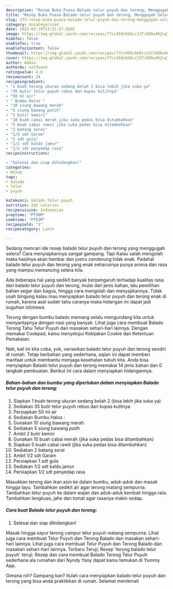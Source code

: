 ```yaml
---
description: "Resep Buka Puasa Balado telur puyuh dan terong, Menggugah Selera"
title: "Resep Buka Puasa Balado telur puyuh dan terong, Menggugah Selera"
slug: 373-resep-buka-puasa-balado-telur-puyuh-dan-terong-menggugah-selera
category: Uncategorized
date: 2023-03-10T13:51:57.020Z
image: https://img-global.cpcdn.com/recipes/77cc459cbb0cc137/680x482cq70/balado-telur-puyuh-dan-terong-foto-resep-utama.jpg
hideToc: false
enableToc: true
enableTocContent: false
thumbnail: https://img-global.cpcdn.com/recipes/77cc459cbb0cc137/680x482cq70/balado-telur-puyuh-dan-terong-foto-resep-utama.jpg
cover: https://img-global.cpcdn.com/recipes/77cc459cbb0cc137/680x482cq70/balado-telur-puyuh-dan-terong-foto-resep-utama.jpg
author: Admin
authorAv: notfound
ratingvalue: 4.6
reviewcount: 24
recipeingredient:
- "1 buah terong ukuran sedang belah 2 bisa lebih jika suka ya"
- "35 butir telur puyuh rebus dan kupas kulitnya"
- "50 ml air"
- " Bumbu Halus "
- "10 siung bawang merah"
- "5 siung bawang putih"
- "2 butir kemiri"
- "10 buah cabai merah jika suka pedas bisa ditambahkan"
- "5 buah cabai rawit jika suka pedas bisa ditambahkan"
- "2 batang serai"
- "1/2 sdt Garam"
- "1 sdt gula"
- "1/2 sdt kaldu jamur"
- "1/2 sdt penyedap rasa"
recipeinstructions:

- "Selesai dan siap dihidangkan!"
categories:
- Resep
tags:
- balado
- telur
- puyuh

katakunci: balado telur puyuh 
nutrition: 242 calories
recipecuisine: Indonesian
preptime: "PT36M"
cooktime: "PT53M"
recipeyield: "1"
recipecategory: Lunch

---
```



Sedang mencari ide resep balado telur puyuh dan terong yang menggugah selera? Cara menyiapkannya sangat gampang. Tapi Kalau salah mengolah maka hasilnya akan hambar dan justru cenderung tidak enak. Padahal balado telur puyuh dan terong yang enak seharusnya punya aroma dan rasa yang mampu memancing selera kita.


Ada beberapa hal yang sedikit banyak berpengaruh terhadap kualitas rasa dari balado telur puyuh dan terong, mulai dari jenis bahan, lalu pemilihan bahan segar dan bagus, hingga cara mengolah dan menyajikannya. Tidak usah bingung kalau mau menyiapkan balado telur puyuh dan terong enak di rumah, karena asal sudah tahu caranya maka hidangan ini dapat jadi suguhan istimewa.

Terung dengan bumbu balado memang selalu mengundang kita untuk menyantapnya dengan nasi yang banyak. Lihat juga cara membuat Balado Terong Tahu Telur Puyuh dan masakan sehari-hari lainnya. Dengan memakai Cookpad, kamu menyetujui Kebijakan Cookie dan Ketentuan Pemakaian.


Nah, kali ini kita coba, yuk, variasikan balado telur puyuh dan terong sendiri di rumah. Tetap berbahan yang sederhana, sajian ini dapat memberi manfaat untuk membantu menjaga kesehatan tubuh kita. Anda bisa menyiapkan Balado telur puyuh dan terong memakai 14 jenis bahan dan 0 langkah pembuatan. Berikut ini cara dalam menyiapkan hidangannya.

<!--inarticleads1-->

##### Bahan-bahan dan bumbu yang diperlukan dalam menyiapkan Balado telur puyuh dan terong:

1. Siapkan 1 buah terong ukuran sedang belah 2 (bisa lebih jika suka ya)
1. Sediakan 35 butir telur puyuh rebus dan kupas kulitnya
1. Persiapkan 50 ml air
1. Sediakan  Bumbu Halus :
1. Gunakan 10 siung bawang merah
1. Sediakan 5 siung bawang putih
1. Ambil 2 butir kemiri
1. Gunakan 10 buah cabai merah (jika suka pedas bisa ditambahkan)
1. Siapkan 5 buah cabai rawit (jika suka pedas bisa ditambahkan)
1. Sediakan 2 batang serai
1. Ambil 1/2 sdt Garam
1. Persiapkan 1 sdt gula
1. Sediakan 1/2 sdt kaldu jamur
1. Persiapkan 1/2 sdt penyedap rasa


Masukkan terong dan ikan asin ke dalam bumbu, aduk-aduk dan masak hingga layu. Tambahkan sedikit air agar terong matang sempurna. Tambahkan telur puyuh ke dalam wajan dan aduk-aduk kembali hingga rata. Tambahkan lengkuas, jahe dan tomat agar rasanya makin sedap. 

<!--inarticleads2-->

##### Cara buat Balado telur puyuh dan terong:


1. Selesai dan siap dihidangkan!

Masak hingga sayur terong campur telur puyuh matang sempurna. Lihat juga cara membuat Telur Puyuh dan Terong Balado dan masakan sehari-hari lainnya. Lihat juga cara membuat Telur Puyuh dan Terong Balado dan masakan sehari-hari lainnya. Terbaru Teruji; Resep &#39;terung balado telur puyuh&#39; teruji. Resep dan cara membuat Balado Terong Telur Puyuh sederhana ala rumahan dari Nyndy Yany dapat kamu temukan di Yummy App. 

Gimana nih? Gampang kan? Itulah cara menyiapkan balado telur puyuh dan terong yang bisa anda praktikkan di rumah. Selamat menikmati
